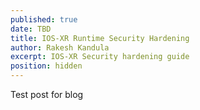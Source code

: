 ```yaml
---
published: true
date: TBD
title: IOS-XR Runtime Security Hardening
author: Rakesh Kandula
excerpt: IOS-XR Security hardening guide
position: hidden
---
```


Test post for blog
